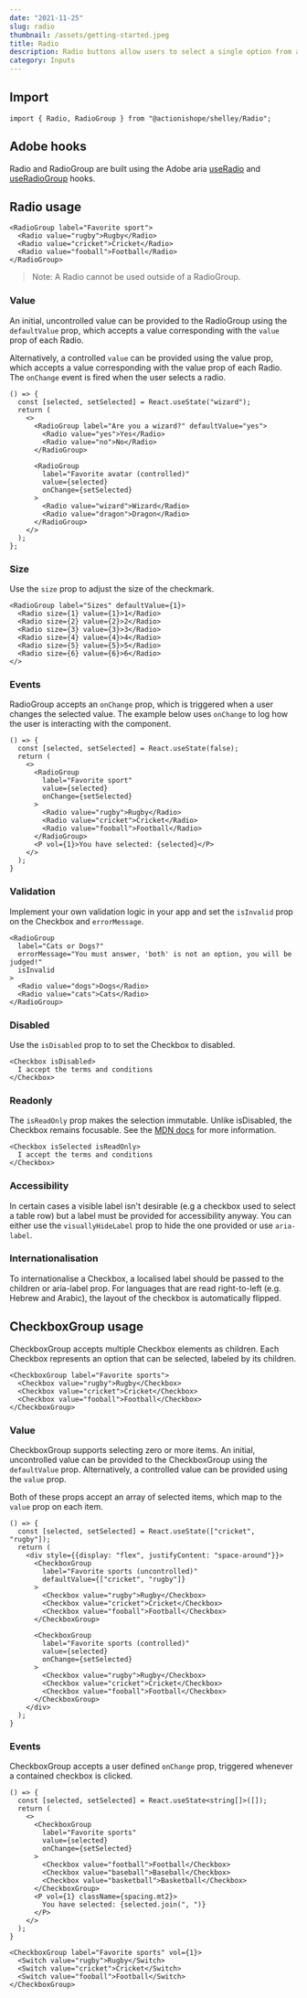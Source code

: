 ```yaml
---
date: "2021-11-25"
slug: radio
thumbnail: /assets/getting-started.jpeg
title: Radio
description: Radio buttons allow users to select a single option from a list of mutually exclusive options. All possible options are exposed up front for users to compare.
category: Inputs
---
```


## Import

```
import { Radio, RadioGroup } from "@actionishope/shelley/Radio";
```

## Adobe hooks

Radio and RadioGroup are built using the Adobe aria [useRadio](https://react-spectrum.adobe.com/react-aria/useRadio.html) and [useRadioGroup](https://react-spectrum.adobe.com/react-aria/useRadioGroup.html) hooks.

## Radio usage

```jsx{live:true}
<RadioGroup label="Favorite sport">
  <Radio value="rugby">Rugby</Radio>
  <Radio value="cricket">Cricket</Radio>
  <Radio value="fooball">Football</Radio>
</RadioGroup>
```

> Note: A Radio cannot be used outside of a RadioGroup.

### Value

An initial, uncontrolled value can be provided to the RadioGroup using the `defaultValue` prop, which accepts a value corresponding with the `value` prop of each Radio.

Alternatively, a controlled `value` can be provided using the value prop, which accepts a value corresponding with the value prop of each Radio. The `onChange` event is fired when the user selects a radio.

```tsx{live:true}
() => {
  const [selected, setSelected] = React.useState("wizard");
  return (
    <>
      <RadioGroup label="Are you a wizard?" defaultValue="yes">
        <Radio value="yes">Yes</Radio>
        <Radio value="no">No</Radio>
      </RadioGroup>

      <RadioGroup
        label="Favorite avatar (controlled)"
        value={selected}
        onChange={setSelected}
      >
        <Radio value="wizard">Wizard</Radio>
        <Radio value="dragon">Dragon</Radio>
      </RadioGroup>
    </>
  );
};
```

### Size

Use the `size` prop to adjust the size of the checkmark.

```jsx{live:true}
<RadioGroup label="Sizes" defaultValue={1}>
  <Radio size={1} value={1}>1</Radio>
  <Radio size={2} value={2}>2</Radio>
  <Radio size={3} value={3}>3</Radio>
  <Radio size={4} value={4}>4</Radio>
  <Radio size={5} value={5}>5</Radio>
  <Radio size={6} value={6}>6</Radio>
</>
```

### Events

RadioGroup accepts an `onChange` prop, which is triggered when a user changes the selected value. The example below uses `onChange` to log how the user is interacting with the component.


```jsx{live:true}
() => {
  const [selected, setSelected] = React.useState(false);
  return (
    <>
      <RadioGroup
        label="Favorite sport"
        value={selected}
        onChange={setSelected}
      >
        <Radio value="rugby">Rugby</Radio>
        <Radio value="cricket">Cricket</Radio>
        <Radio value="fooball">Football</Radio>
      </RadioGroup>
      <P vol={1}>You have selected: {selected}</P>
    </>
  );
}
```

### Validation

Implement your own validation logic in your app and set the `isInvalid` prop on the Checkbox and `errorMessage`.


```jsx{live:true}
<RadioGroup 
  label="Cats or Dogs?" 
  errorMessage="You must answer, 'both' is not an option, you will be judged!" 
  isInvalid
>
  <Radio value="dogs">Dogs</Radio>
  <Radio value="cats">Cats</Radio>
</RadioGroup>
```

### Disabled

Use the `isDisabled` prop to to set the Checkbox to disabled.

```jsx{live:true}
<Checkbox isDisabled>
  I accept the terms and conditions
</Checkbox>
```

### Readonly

The `isReadOnly` prop makes the selection immutable. Unlike isDisabled, the Checkbox remains focusable. See the [MDN docs](https://developer.mozilla.org/en-US/docs/Web/HTML/Attributes/readonly) for more information.

```jsx{live:true}
<Checkbox isSelected isReadOnly>
  I accept the terms and conditions
</Checkbox>
```

### Accessibility

In certain cases a visible label isn't desirable (e.g a checkbox used to select a table row) but a label must be provided for accessibility anyway. You can either use the `visuallyHideLabel` prop to hide the one provided or use `aria-label`.

### Internationalisation

To internationalise a Checkbox, a localised label should be passed to the children or aria-label prop. For languages that are read right-to-left (e.g. Hebrew and Arabic), the layout of the checkbox is automatically flipped.

## CheckboxGroup usage

CheckboxGroup accepts multiple Checkbox elements as children. Each Checkbox represents an option that can be selected, labeled by its children.

```jsx{live:true}
<CheckboxGroup label="Favorite sports">
  <Checkbox value="rugby">Rugby</Checkbox>
  <Checkbox value="cricket">Cricket</Checkbox>
  <Checkbox value="fooball">Football</Checkbox>
</CheckboxGroup>
```

### Value

CheckboxGroup supports selecting zero or more items. An initial, uncontrolled value can be provided to the CheckboxGroup using the `defaultValue` prop. Alternatively, a controlled value can be provided using the `value` prop. 

Both of these props accept an array of selected items, which map to the `value` prop on each item.

```jsx{live:true}
() => {
  const [selected, setSelected] = React.useState(["cricket", "rugby"]);
  return (
    <div style={{display: "flex", justifyContent: "space-around"}}>
      <CheckboxGroup
        label="Favorite sports (uncontrolled)"
        defaultValue={["cricket", "rugby"]}
      >
        <Checkbox value="rugby">Rugby</Checkbox>
        <Checkbox value="cricket">Cricket</Checkbox>
        <Checkbox value="fooball">Football</Checkbox>
      </CheckboxGroup>

      <CheckboxGroup
        label="Favorite sports (controlled)"
        value={selected}
        onChange={setSelected}
      >
        <Checkbox value="rugby">Rugby</Checkbox>
        <Checkbox value="cricket">Cricket</Checkbox>
        <Checkbox value="fooball">Football</Checkbox>
      </CheckboxGroup>
    </div>
  );
}
```

### Events

CheckboxGroup accepts a user defined `onChange` prop, triggered whenever a contained checkbox is clicked.

```tsx{live:true}
() => {
  const [selected, setSelected] = React.useState<string[]>([]);
  return (
    <>
      <CheckboxGroup
        label="Favorite sports"
        value={selected}
        onChange={setSelected}
      >
        <Checkbox value="football">Football</Checkbox>
        <Checkbox value="baseball">Baseball</Checkbox>
        <Checkbox value="basketball">Basketball</Checkbox>
      </CheckboxGroup>
      <P vol={1} className={spacing.mt2}>
        You have selected: {selected.join(", ")}
      </P>
    </>
  );
}
```



```jsx{live:true}
<CheckboxGroup label="Favorite sports" vol={1}>
  <Switch value="rugby">Rugby</Switch>
  <Switch value="cricket">Cricket</Switch>
  <Switch value="fooball">Football</Switch>
</CheckboxGroup>
```
